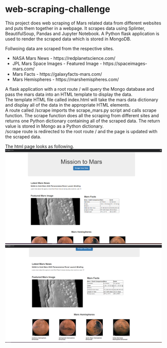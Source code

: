 # web-scraping-challenge
This project does web scraping of Mars related data from different websites and puts them together in a webpage.
It scrapes data using Splinter, BeautifulSoup, Pandas and Jupyter Notebook. A Python flask application is used to render the scraped data which is stored in MongoDB.<br>

Follwoing data are scraped from the respective sites.<br>
<ul>
<li>NASA Mars News - https://redplanetscience.com/</li>
<li>JPL Mars Space Images - Featured Image - https://spaceimages-mars.com/</li>
<li>Mars Facts - https://galaxyfacts-mars.com/</li>
<li>Mars Hemispheres - https://marshemispheres.com/</li>
</ul>

A flask application with a root route / will query the Mongo database and pass the mars data into an HTML template to display the data.<br>
The template HTML file called index.html will take the mars data dictionary and display all of the data in the appropriate HTML elements.<br>
A route called /scrape imports the scrape_mars.py script and calls scrape function. The scrape function does all the scraping from different sites and returns one Python dictionary containing all of the scraped data. 
The return value is stored in Mongo as a Python dictionary.<br>
/scrape route is redirected to the root route / and the page is updated with the scraped data.<br>

The html page looks as following.<br>
![Mars Image 1](Screenshots/Mission2Mars_1.png "Webpage screenshot")
![Mars Image 2](Screenshots/Mission2Mars_2.png "Webpage screenshot")